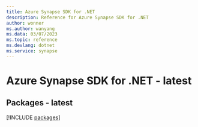 ```yaml
---
title: Azure Synapse SDK for .NET
description: Reference for Azure Synapse SDK for .NET
author: wonner
ms.author: wanyang
ms.data: 03/07/2023
ms.topic: reference
ms.devlang: dotnet
ms.service: synapse
---
```

# Azure Synapse SDK for .NET - latest
## Packages - latest
[!INCLUDE [packages](synapse-index.md)]